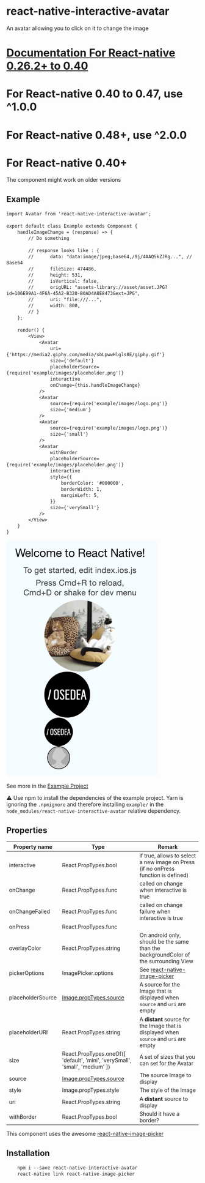 # react-native-interactive-avatar
An avatar allowing you to click on it to change the image

# [Documentation For React-native 0.26.2+ to 0.40](https://github.com/Osedea/react-native-interactive-avatar/tree/b63c2c131d349b0b8377f6770715b6f1f17bebc9)
# For React-native 0.40 to 0.47, use ^1.0.0
# For React-native 0.48+, use ^2.0.0

# For React-native 0.40+

The component might work on older versions

## Example

```
import Avatar from 'react-native-interactive-avatar';

export default class Example extends Component {
    handleImageChange = (response) => {
        // Do something

        // response looks like : {
        //      data: "data:image/jpeg;base64,/9j/4AAQSkZJRg...", // Base64
        //      fileSize: 474486,
        //      height: 531,
        //      isVertical: false,
        //      origURL: "assets-library://asset/asset.JPG?id=106E99A1-4F6A-45A2-B320-B0AD4A8E8473&ext=JPG",
        //      uri: "file:///...",
        //      width: 800,
        // }
    };

    render() {
        <View>
            <Avatar
                uri={'https://media2.giphy.com/media/sbLpwwHlgls8E/giphy.gif'}
                size={'default'}
                placeholderSource={require('example/images/placeholder.png')}
                interactive
                onChange={this.handleImageChange}
            />
            <Avatar
                source={require('example/images/logo.png')}
                size={'medium'}
            />
            <Avatar
                source={require('example/images/logo.png')}
                size={'small'}
            />
            <Avatar
                withBorder
                placeholderSource={require('example/images/placeholder.png')}
                interactive
                style={{
                    borderColor: '#000000',
                    borderWidth: 1,
                    marginLeft: 5,
                }}
                size={'verySmall'}
            />
        </View>
    }
}
```

![Example](example.png)

See more in the [Example Project](./example)

:warning: Use npm to install the dependencies of the example project. Yarn is ignoring the `.npmignore` and therefore installing `example/` in the `node_modules/react-native-interactive-avatar` relative dependency.

## Properties

Property name | Type | Remark
--- | --- | ----
interactive| React.PropTypes.bool | if true, allows to select a new image on Press (if no onPress function is defined)
onChange| React.PropTypes.func | called on change when interactive is true
onChangeFailed| React.PropTypes.func | called on change failure when interactive is true
onPress| React.PropTypes.func |
overlayColor| React.PropTypes.string | On android only, should be the same than the backgroundColor of the surrounding View
pickerOptions | ImagePicker.options | See [react-native-image-picker](https://github.com/marcshilling/react-native-image-picker)
placeholderSource | [Image.propTypes.source](https://facebook.github.io/react-native/docs/image.html#source) | A source for the Image that is displayed when `source` and `uri` are empty
placeholderURI | React.PropTypes.string | A **distant** source for the Image that is displayed when `source` and `uri` are empty
size| React.PropTypes.oneOf([ 'default', 'mini', 'verySmall', 'small', 'medium' ]) | A set of sizes that you can set for the Avatar
source| [Image.propTypes.source](https://facebook.github.io/react-native/docs/image.html#source) | The source Image to display
style| Image.propTypes.style | The style of the Image
uri | React.PropTypes.string | A **distant** source to display
withBorder| React.PropTypes.bool | Should it have a border?

This component uses the awesome [react-native-image-picker](https://github.com/marcshilling/react-native-image-picker)

## Installation

```
    npm i --save react-native-interactive-avatar
    react-native link react-native-image-picker
```
